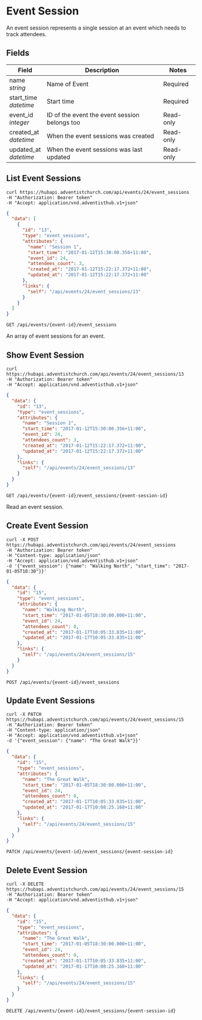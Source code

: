 # Event Session

An event session represents a single session at an event which needs to track attendees.

## Fields

Field | Description | Notes
--------- | ------- | -------
name<br> *string* | Name of Event | Required
start_time<br>*datetime* | Start time | Required
event_id<br>*integer* | ID of the event the event session belongs too | Read-only
created_at<br>*datetime* | When the event sessions was created | Read-only
updated_at<br>*datetime* | When the event sessions was last updated | Read-only

## List Event Sessions
```shell
curl https://hubapi.adventistchurch.com/api/events/24/event_sessions
-H "Authorization: Bearer token"
-H "Accept: application/vnd.adventisthub.v1+json"
```

```json
{
  "data": [
    {
      "id": "13",
      "type": "event_sessions",
      "attributes": {
        "name": "Session 1",
        "start_time": "2017-01-12T15:30:00.356+11:00",
        "event_id": 24,
        "attendees_count": 3,
        "created_at": "2017-01-12T15:22:17.372+11:00",
        "updated_at": "2017-01-12T15:22:17.372+11:00"
      },
      "links": {
        "self": "/api/events/24/event_sessions/13"
      }
    }
  ]
}
```
`GET /api/events/{event-id}/event_sessions`

An array of event sessions for an event.

## Show Event Session

```shell
curl https://hubapi.adventistchurch.com/api/events/24/event_sessions/13
-H "Authorization: Bearer token"
-H "Accept: application/vnd.adventisthub.v1+json"
```
```json
{
  "data": {
    "id": "13",
    "type": "event_sessions",
    "attributes": {
      "name": "Session 1",
      "start_time": "2017-01-12T15:30:00.356+11:00",
      "event_id": 24,
      "attendees_count": 3,
      "created_at": "2017-01-12T15:22:17.372+11:00",
      "updated_at": "2017-01-12T15:22:17.372+11:00"
    },
    "links": {
      "self": "/api/events/24/event_sessions/13"
    }
  }
}
```

`GET /api/events/{event-id}/event_sessions/{event-session-id}`

Read an event session.

## Create Event Session
```shell
curl -X POST https://hubapi.adventistchurch.com/api/events/24/event_sessions
-H "Authorization: Bearer token"
-H "Content-type: application/json"
-H "Accept: application/vnd.adventisthub.v1+json"
-d '{"event_session": {"name": "Walking North", "start_time": "2017-01-05T18:30"}}'
```
```json
{
  "data": {
    "id": "15",
    "type": "event_sessions",
    "attributes": {
      "name": "Walking North",
      "start_time": "2017-01-05T18:30:00.000+11:00",
      "event_id": 24,
      "attendees_count": 0,
      "created_at": "2017-01-17T10:05:33.835+11:00",
      "updated_at": "2017-01-17T10:05:33.835+11:00"
    },
    "links": {
      "self": "/api/events/24/event_sessions/15"
    }
  }
}
```

`POST /api/events/{event-id}/event_sessions`

## Update Event Sessions

```shell
curl -X PATCH https://hubapi.adventistchurch.com/api/events/24/event_sessions/15
-H "Authorization: Bearer token"
-H "Content-type: application/json"
-H "Accept: application/vnd.adventisthub.v1+json"
-d '{"event_session": {"name": "The Great Walk"}}'

```
```json
{
  "data": {
    "id": "15",
    "type": "event_sessions",
    "attributes": {
      "name": "The Great Walk",
      "start_time": "2017-01-05T18:30:00.000+11:00",
      "event_id": 24,
      "attendees_count": 0,
      "created_at": "2017-01-17T10:05:33.835+11:00",
      "updated_at": "2017-01-17T10:08:25.168+11:00"
    },
    "links": {
      "self": "/api/events/24/event_sessions/15"
    }
  }
}
```

`PATCH /api/events/{event-id}/event_sessions/{event-session-id}`

## Delete Event Session
```shell
curl -X DELETE https://hubapi.adventistchurch.com/api/events/24/event_sessions/15
-H "Authorization: Bearer token"
-H "Accept: application/vnd.adventisthub.v1+json"
```
```json
{
  "data": {
    "id": "15",
    "type": "event_sessions",
    "attributes": {
      "name": "The Great Walk",
      "start_time": "2017-01-05T18:30:00.000+11:00",
      "event_id": 24,
      "attendees_count": 0,
      "created_at": "2017-01-17T10:05:33.835+11:00",
      "updated_at": "2017-01-17T10:08:25.168+11:00"
    },
    "links": {
      "self": "/api/events/24/event_sessions/15"
    }
  }
}
```

`DELETE /api/events/{event-id}/event_sessions/{event-session-id}`